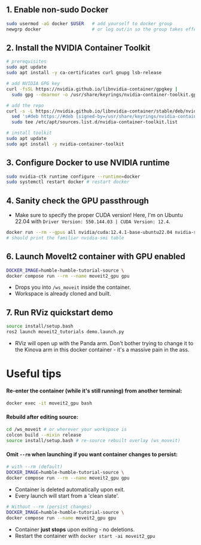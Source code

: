 ## 1. Enable non-sudo Docker

```bash 
sudo usermod -aG docker $USER   # add yourself to docker group
newgrp docker                   # or log out/in so the group takes effect
```

## 2. Install the NVIDIA Container Toolkit

```bash
# prerequisites
sudo apt update
sudo apt install -y ca-certificates curl gnupg lsb-release

# add NVIDIA GPG key
curl -fsSL https://nvidia.github.io/libnvidia-container/gpgkey |
  sudo gpg --dearmor -o /usr/share/keyrings/nvidia-container-toolkit.gpg

# add the repo
curl -s -L https://nvidia.github.io/libnvidia-container/stable/deb/nvidia-container-toolkit.list |
  sed 's#deb https://#deb [signed-by=/usr/share/keyrings/nvidia-container-toolkit.gpg] https://#' |
  sudo tee /etc/apt/sources.list.d/nvidia-container-toolkit.list

# install toolkit
sudo apt update
sudo apt install -y nvidia-container-toolkit
```

## 3. Configure Docker to use NVIDIA runtime

```bash
sudo nvidia-ctk runtime configure --runtime=docker
sudo systemctl restart docker # restart docker
```

## 4. Sanity check the GPU passthrough

- Make sure to specify the proper CUDA version! Here, I'm on Ubuntu 22.04 with  ```Driver Version: 550.144.03 | CUDA Version: 12.4```.

```bash
docker run --rm --gpus all nvidia/cuda:12.4.1-base-ubuntu22.04 nvidia-smi
# should print the familiar nvidia-smi table
```

## 6. Launch MoveIt2 container with GPU enabled

```bash
DOCKER_IMAGE=humble-humble-tutorial-source \
docker compose run --rm --name moveit2_gpu gpu
```

- Drops you into ```/ws_moveit``` inside the container.
- Workspace is already cloned and built.

## 7. Run RViz quickstart demo

```bash
source install/setup.bash
ros2 launch moveit2_tutorials demo.launch.py
```

- RViz will open up with the Panda arm. Don't bother trying to change it to the Kinova arm in this docker container - it's a massive pain in the ass.


# Useful tips

#### Re-enter the container (while it's still running) from another terminal:

```bash
docker exec -it moveit2_gpu bash
```

#### Rebuild after editing source:

```bash
cd /ws_moveit # or wherever your workspace is
colcon build --mixin release
source install/setup.bash # re-source rebuilt overlay (ws_moveit)
```

#### Omit ```--rm``` when launching  if you want container changes to persist:

```bash
# with --rm (default)
DOCKER_IMAGE=humble-humble-tutorial-source \
docker compose run --rm --name moveit2_gpu gpu
```

- Container is deleted automatically upon exit.
- Every launch will start from a 'clean slate'.


```bash
# Without --rm (persist changes)
DOCKER_IMAGE=humble-humble-tutorial-source \
docker compose run --name moveit2_gpu gpu
```

- Container **just stops** upon exiting - no deletions.
- Restart the container with ```docker start -ai moveit2_gpu```


